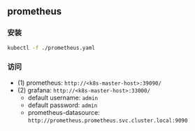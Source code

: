 ## prometheus

### 安装

```bash
kubectl -f ./prometheus.yaml
```

### 访问

* (1) prometheus: `http://<k8s-master-host>:39090/`
* (2) grafana: `http://<k8s-master-host>:33000/`
    * default username: `admin`
    * default password: `admin`
    * prometheus-datasource: `http://prometheus.prometheus.svc.cluster.local:9090`